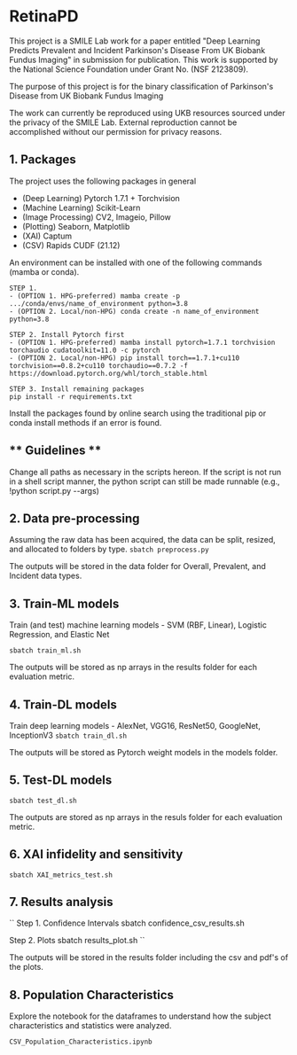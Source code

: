 # RetinaPD

This project is a SMILE Lab work for a paper entitled "Deep Learning Predicts Prevalent and Incident Parkinson's Disease From UK Biobank Fundus Imaging" in submission for publication. This work is supported by the National Science Foundation under Grant No. (NSF 2123809).  

The purpose of this project is for the binary classification of Parkinson's Disease from UK Biobank Fundus Imaging 

The work can currently be reproduced using UKB resources sourced under the privacy of the SMILE Lab. External reproduction cannot be accomplished without our permission for privacy reasons.

## 1. Packages

The project uses the following packages in general

- (Deep Learning) Pytorch 1.7.1 + Torchvision
- (Machine Learning) Scikit-Learn
- (Image Processing) CV2, Imageio, Pillow
- (Plotting) Seaborn, Matplotlib
- (XAI) Captum
- (CSV) Rapids CUDF (21.12) 

An environment can be installed with one of the following commands (mamba or conda). 

```
STEP 1.
- (OPTION 1. HPG-preferred) mamba create -p .../conda/envs/name_of_environment python=3.8
- (OPTION 2. Local/non-HPG) conda create -n name_of_environment python=3.8

STEP 2. Install Pytorch first
- (OPTION 1. HPG-preferred) mamba install pytorch=1.7.1 torchvision torchaudio cudatoolkit=11.0 -c pytorch 
- (OPTION 2. Local/non-HPG) pip install torch==1.7.1+cu110 torchvision==0.8.2+cu110 torchaudio==0.7.2 -f https://download.pytorch.org/whl/torch_stable.html

STEP 3. Install remaining packages
pip install -r requirements.txt 
```
Install the packages found by online search using the traditional pip or conda install methods if an error is found.


## ** Guidelines ** 
Change all paths as necessary in the scripts hereon. If the script is not run in a shell script manner, the python script can still be made runnable (e.g., !python script.py --args) 

## 2. Data pre-processing
Assuming the raw data has been acquired, the data can be split, resized, and allocated to folders by type. 
``
sbatch preprocess.py
``

The outputs will be stored in the data folder for Overall, Prevalent, and Incident data types. 

## 3. Train-ML models
Train (and test) machine learning models - SVM (RBF, Linear), Logistic Regression, and Elastic Net

``
sbatch train_ml.sh
``

The outputs will be stored as np arrays in the results folder for each evaluation metric.

## 4. Train-DL models
Train deep learning models - AlexNet, VGG16, ResNet50, GoogleNet, InceptionV3
``
sbatch train_dl.sh
``

The outputs will be stored as Pytorch weight models in the models folder.

## 5. Test-DL models

``
sbatch test_dl.sh
``

The outputs are stored as np arrays in the resuls folder for each evaluation metric. 

## 6. XAI infidelity and sensitivity

``
sbatch XAI_metrics_test.sh	
``

## 7. Results analysis

``
Step 1. Confidence Intervals
sbatch confidence_csv_results.sh	

Step 2. Plots
sbatch results_plot.sh
``

The outputs will be stored in the results folder including the csv and pdf's of the plots. 

## 8. Population Characteristics

Explore the notebook for the dataframes to understand how the subject characteristics and statistics were analyzed.

``
CSV_Population_Characteristics.ipynb
``


